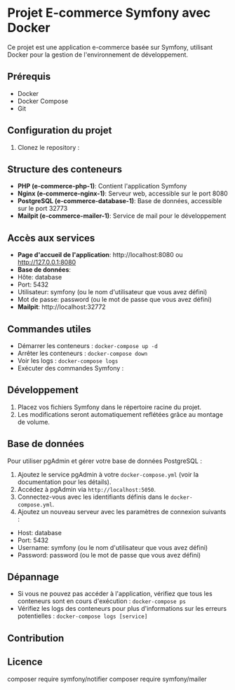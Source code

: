 # Projet E-commerce Symfony avec Docker

Ce projet est une application e-commerce basée sur Symfony, utilisant Docker pour la gestion de l'environnement de développement.

## Prérequis

- Docker
- Docker Compose
- Git

## Configuration du projet

1. Clonez le repository :

## Structure des conteneurs

- **PHP (e-commerce-php-1)**: Contient l'application Symfony
- **Nginx (e-commerce-nginx-1)**: Serveur web, accessible sur le port 8080
- **PostgreSQL (e-commerce-database-1)**: Base de données, accessible sur le port 32773
- **Mailpit (e-commerce-mailer-1)**: Service de mail pour le développement

## Accès aux services

- **Page d'accueil de l'application**: http://localhost:8080 ou http://127.0.0.1:8080
- **Base de données**: 
- Hôte: database
- Port: 5432
- Utilisateur: symfony (ou le nom d'utilisateur que vous avez défini)
- Mot de passe: password (ou le mot de passe que vous avez défini)
- **Mailpit**: http://localhost:32772

## Commandes utiles

- Démarrer les conteneurs : `docker-compose up -d`
- Arrêter les conteneurs : `docker-compose down`
- Voir les logs : `docker-compose logs`
- Exécuter des commandes Symfony :


## Développement

1. Placez vos fichiers Symfony dans le répertoire racine du projet.
2. Les modifications seront automatiquement reflétées grâce au montage de volume.

## Base de données

Pour utiliser pgAdmin et gérer votre base de données PostgreSQL :

1. Ajoutez le service pgAdmin à votre `docker-compose.yml` (voir la documentation pour les détails).
2. Accédez à pgAdmin via `http://localhost:5050`.
3. Connectez-vous avec les identifiants définis dans le `docker-compose.yml`.
4. Ajoutez un nouveau serveur avec les paramètres de connexion suivants :
 - Host: database
 - Port: 5432
 - Username: symfony (ou le nom d'utilisateur que vous avez défini)
 - Password: password (ou le mot de passe que vous avez défini)

## Dépannage

- Si vous ne pouvez pas accéder à l'application, vérifiez que tous les conteneurs sont en cours d'exécution : `docker-compose ps`
- Vérifiez les logs des conteneurs pour plus d'informations sur les erreurs potentielles : `docker-compose logs [service]`

## Contribution



## Licence


composer require symfony/notifier
composer require symfony/mailer
